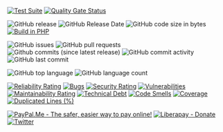 [![Test Suite](https://github.com/idmarinas/common-bundle/actions/workflows/php.yml/badge.svg)](https://github.com/idmarinas/common-bundle/actions/workflows/php.yml)
[![Quality Gate Status](https://sonarcloud.io/api/project_badges/measure?project=idmarinas_common-bundle&metric=alert_status)](https://sonarcloud.io/summary/new_code?id=idmarinas_common-bundle)

![GitHub release](https://img.shields.io/github/release/idmarinas/common-bundle.svg)
![GitHub Release Date](https://img.shields.io/github/release-date/idmarinas/common-bundle.svg)
![GitHub code size in bytes](https://img.shields.io/github/languages/code-size/idmarinas/common-bundle)
[![Build in PHP](https://img.shields.io/badge/PHP-^8.0-8892BF.svg?logo=php)](http://php.net/)

![GitHub issues](https://img.shields.io/github/issues/idmarinas/common-bundle.svg)
![GitHub pull requests](https://img.shields.io/github/issues-pr/idmarinas/common-bundle.svg)
![Github commits (since latest release)](https://img.shields.io/github/commits-since/idmarinas/common-bundle/latest.svg)
![GitHub commit activity](https://img.shields.io/github/commit-activity/w/idmarinas/common-bundle.svg)
![GitHub last commit](https://img.shields.io/github/last-commit/idmarinas/common-bundle.svg)

![GitHub top language](https://img.shields.io/github/languages/top/idmarinas/common-bundle.svg)
![GitHub language count](https://img.shields.io/github/languages/count/idmarinas/common-bundle.svg)

[![Reliability Rating](https://sonarcloud.io/api/project_badges/measure?project=idmarinas_common-bundle&metric=reliability_rating)](https://sonarcloud.io/dashboard?id=idmarinas_common-bundle)
[![Bugs](https://sonarcloud.io/api/project_badges/measure?project=idmarinas_common-bundle&metric=bugs)](https://sonarcloud.io/dashboard?id=idmarinas_common-bundle)
[![Security Rating](https://sonarcloud.io/api/project_badges/measure?project=idmarinas_common-bundle&metric=security_rating)](https://sonarcloud.io/dashboard?id=idmarinas_common-bundle)
[![Vulnerabilities](https://sonarcloud.io/api/project_badges/measure?project=idmarinas_common-bundle&metric=vulnerabilities)](https://sonarcloud.io/dashboard?id=idmarinas_common-bundle)
[![Maintainability Rating](https://sonarcloud.io/api/project_badges/measure?project=idmarinas_common-bundle&metric=sqale_rating)](https://sonarcloud.io/dashboard?id=idmarinas_common-bundle)
[![Technical Debt](https://sonarcloud.io/api/project_badges/measure?project=idmarinas_common-bundle&metric=sqale_index)](https://sonarcloud.io/dashboard?id=idmarinas_common-bundle)
[![Code Smells](https://sonarcloud.io/api/project_badges/measure?project=idmarinas_common-bundle&metric=code_smells)](https://sonarcloud.io/dashboard?id=idmarinas_common-bundle)
[![Coverage](https://sonarcloud.io/api/project_badges/measure?project=idmarinas_common-bundle&metric=coverage)](https://sonarcloud.io/dashboard?id=idmarinas_common-bundle)
[![Duplicated Lines (%)](https://sonarcloud.io/api/project_badges/measure?project=idmarinas_common-bundle&metric=duplicated_lines_density)](https://sonarcloud.io/dashboard?id=idmarinas_common-bundle)

[![PayPal.Me - The safer, easier way to pay online!](https://img.shields.io/badge/donate-help_my_project-ffaa29.svg?logo=paypal&cacheSeconds=86400)](https://www.paypal.me/idmarinas)
[![Liberapay - Donate](https://img.shields.io/liberapay/receives/IDMarinas.svg?logo=liberapay&cacheSeconds=86400)](https://liberapay.com/IDMarinas/donate)
[![Twitter](https://img.shields.io/twitter/url/http/shields.io.svg?style=social&cacheSeconds=86400)](https://twitter.com/idmarinas)
